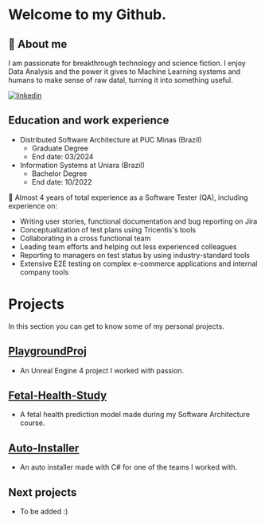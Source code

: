 
# Welcome to my Github.
## 🚀 About me
I am passionate for breakthrough technology and science fiction. I enjoy Data Analysis and the power it gives to Machine Learning systems and humans to make sense of raw datal, turning it into something useful.


[![linkedin](https://img.shields.io/badge/linkedin-0A66C2?style=for-the-badge&logo=linkedin&logoColor=white)](https://www.linkedin.com/in/matheus-perches/)


## Education and work experience
- Distributed Software Architecture at PUC Minas (Brazil)
    - Graduate Degree
    - End date: 03/2024
- Information Systems  at Uniara (Brazil)
    - Bachelor Degree
    - End date: 10/2022

🧠 Almost 4 years of total experience as a Software Tester (QA), including experience on:
- Writing user stories, functional documentation and bug reporting on Jira
- Conceptualization of test plans using Tricentis's tools
- Collaborating in a cross functional team
- Leading team efforts and helping out less experienced colleagues 
- Reporting to managers on test status by using industry-standard tools
- Extensive E2E testing on complex e-commerce applications and internal company tools


# Projects
 In this section you can get to know some of my personal projects.

## [PlaygroundProj](https://github.com/matheusperches/PlaygroundProj)
- An Unreal Engine 4 project I worked with passion.

## [Fetal-Health-Study](https://github.com/matheusperches/Fetal-health-study)
- A fetal health prediction model made during my Software Architecture course.

## [Auto-Installer](https://github.com/matheusperches/Auto-Installer)

- An auto installer made with C# for one of the teams I worked with.

## Next projects

- To be added :) 

